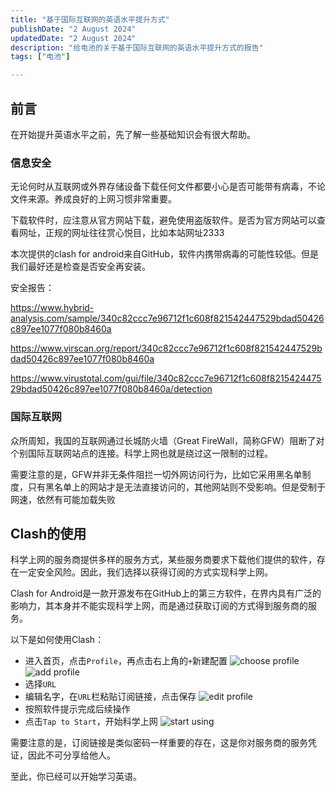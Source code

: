 ```yaml
---
title: "基于国际互联网的英语水平提升方式"
publishDate: "2 August 2024"
updatedDate: "2 August 2024"
description: "给电池的关于基于国际互联网的英语水平提升方式的报告"
tags: ["电池"]

---
```


## 前言

在开始提升英语水平之前，先了解一些基础知识会有很大帮助。

### 信息安全

无论何时从互联网或外界存储设备下载任何文件都要小心是否可能带有病毒，不论文件来源。养成良好的上网习惯非常重要。

下载软件时，应注意从官方网站下载，避免使用盗版软件。是否为官方网站可以查看网址，正规的网址往往赏心悦目，比如本站网址2333

本次提供的clash for android来自GitHub，软件内携带病毒的可能性较低。但是我们最好还是检查是否安全再安装。

安全报告：

https://www.hybrid-analysis.com/sample/340c82ccc7e96712f1c608f821542447529bdad50426c897ee1077f080b8460a

https://www.virscan.org/report/340c82ccc7e96712f1c608f821542447529bdad50426c897ee1077f080b8460a

https://www.virustotal.com/gui/file/340c82ccc7e96712f1c608f821542447529bdad50426c897ee1077f080b8460a/detection

### 国际互联网

众所周知，我国的互联网通过长城防火墙（Great FireWall，简称GFW）阻断了对个别国际互联网站点的连接。科学上网也就是绕过这一限制的过程。

需要注意的是，GFW并非无条件阻拦一切外网访问行为，比如它采用黑名单制度，只有黑名单上的网站才是无法直接访问的，其他网站则不受影响。但是受制于网速，依然有可能加载失败

## Clash的使用

科学上网的服务商提供多样的服务方式，某些服务商要求下载他们提供的软件，存在一定安全风险。因此，我们选择以获得订阅的方式实现科学上网。

Clash for Android是一款开源发布在GitHub上的第三方软件，在界内具有广泛的影响力，其本身并不能实现科学上网，而是通过获取订阅的方式得到服务商的服务。

以下是如何使用Clash：

- 进入首页，点击`Profile`，再点击右上角的`+`新建配置
  ![choose profile](./choose-profile.jpg)
  ![add profile](./add-profile.jpg)
- 选择`URL`
- 编辑名字，在`URL`栏粘贴订阅链接，点击保存
  ![edit profile](./edit-profile.jpg)
- 按照软件提示完成后续操作
- 点击`Tap to Start`，开始科学上网
  ![start using](./start-using.jpg)

需要注意的是，订阅链接是类似密码一样重要的存在，这是你对服务商的服务凭证，因此不可分享给他人。

至此，你已经可以开始学习英语。